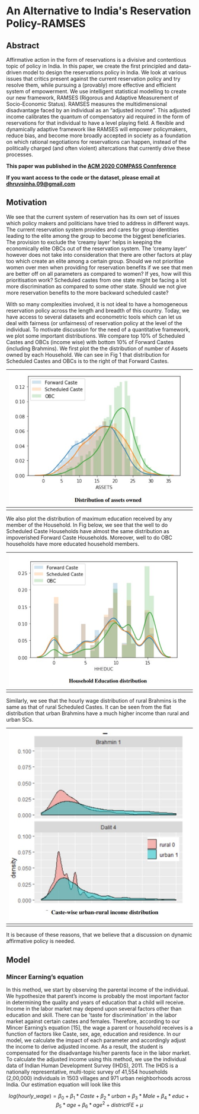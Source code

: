# An Alternative to India's Reservation Policy-RAMSES

## Abstract 

Affirmative action in the form of reservations is a divisive
and contentious topic of policy in India. In this paper, we
create the first principled and data-driven model to design the
reservations policy in India. We look at various issues that
critics present against the current reservation policy and try
resolve them, while pursuing a (provably) more effective and
efficient system of empowerment. We use intelligent statistical
modelling to create our new framework, RAMSES (Rigorous
and Adaptive Measurement of Socio-Economic Status). RAMSES measures the multidimensional disadvantage faced by an
individual as an “adjusted income”. This adjusted income calibrates the quantum of compensatory aid required in the form
of reservations for that individual to have a level playing field.
A flexible and dynamically adaptive framework like RAMSES
will empower policymakers, reduce bias, and become more
broadly accepted in society as a foundation on which rational
negotiations for reservations can happen, instead of the politically charged (and often violent) altercations that currently
drive these processes.

**This paper was published in the [ACM 2020 COMPASS Connference](https://dl.acm.org/doi/abs/10.1145/3378393.3402240)**

**If you want access to the code or the dataset, please email at dhruvsinha.09@gmail.com**

## Motivation

We see that the current system of reservation has its own set
of issues which policy makers and politicians have tried to
address in different ways. The current reservation system
provides and cares for group identities leading to the elite
among the group to become the biggest beneficiaries. The
provision to exclude the ‘creamy layer’ helps in keeping the
economically elite OBCs out of the reservation system. The
‘creamy layer’ however does not take into consideration that
there are other factors at play too which create an elite among
a certain group. Should we not prioritise women over men
when providing for reservation benefits if we see that men are
better off on all parameters as compared to women? If yes,
how will this prioritisation work? Scheduled castes from one
state might be facing a lot more discrimination as compared to
some other state. Should we not give more reservation benefits
to the more backward scheduled caste?

With so many complexities involved, it is not ideal to have a
homogeneous reservation policy across the length and breadth
of this country. Today, we have access to several datasets
and econometric tools which can let us deal with fairness (or
unfairness) of reservation policy at the level of the individual.
To motivate discussion for the need of a quantitative framework, we plot some important distributions. We compare top
10% of Scheduled Castes and OBCs (income wise) with bottom 10% of Forward Castes (including Brahmins). We first
plot the the distribution of number of Assets owned by each
Household. We can see in Fig 1 that distribution for Scheduled Castes and
OBCs is to the right of that Forward Castes.

| ![assests.jpg](/ramses-images/assets.jpg) | 
|:--:| 
||

We also plot the distribution of maximum education received
by any member of the Household. In Fig below, we see that the well to do Scheduled Caste
Households have almost the same distribution as impoverished Forward Caste Households. Moreover, well to do OBC
households have more educated household members. 

| ![education.jpg](/ramses-images/education.jpg) | 
|:--:| 
||

Similarly, we see that the
hourly wage distribution of rural Brahmins is the same as
that of rural Scheduled Castes. It can be seen from the flat
distribution that urban Brahmins have a much higher income
than rural and urban SCs.


| ![education.jpg](/ramses-images/rural_urban.jpg) | 
|:--:| 
||

It is because of these reasons, that we believe that a discussion on dynamic affirmative policy is needed. 

## Model

### Mincer Earning’s equation

In this method, we start by observing the parental income
of the individual. We hypothesize that parent’s income is probably the most important factor in determining the quality and
years of education that a child will receive. Income in the labor
market may depend upon several factors other than education
and skill. There can be 'taste for discrimination' in the labor
market against certain castes and females. Therefore, according to our Mincer Earning’s equation [15], the wage a parent or
household receives is a function of factors like Caste, sex, age,
education and residence. In our model, we calculate the impact
of each parameter and accordingly adjust the income to derive
adjusted income. As a result, the student is compensated for
the disadvantage his/her parents face in the labor market. To
calculate the adjusted income using this method, we use the
individual data of Indian Human Development Survey (IHDS),
2011. The IHDS is a nationally representative, multi-topic
survey of 41,554 households (2,00,000) individuals in 1503
villages and 971 urban neighborhoods across India. Our
estimation equation will look like this

$$log(hourly\_wage)= \beta_0+ \beta_1*Caste+\beta_2*urban+\beta_3*Male+\beta_4*educ+\beta_5*age+\beta_6*age^2+district FE+\mu$$
